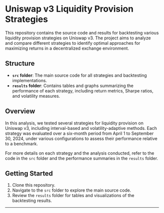 # Uniswap v3 Liquidity Provision Strategies

This repository contains the source code and results for backtesting various liquidity provision strategies on Uniswap v3. The project aims to analyze and compare different strategies to identify optimal approaches for maximizing returns in a decentralized exchange environment.

## Structure

- **`src` folder**: The main source code for all strategies and backtesting implementations.
- **`results` folder**: Contains tables and graphs summarizing the performance of each strategy, including return metrics, Sharpe ratios, and volatility measures.

## Overview

In this analysis, we tested several strategies for liquidity provision on Uniswap v3, including interval-based and volatility-adaptive methods. Each strategy was evaluated over a six-month period from April 1 to September 30, 2024, under various configurations to assess their performance relative to a benchmark.

For more details on each strategy and the analysis conducted, refer to the code in the `src` folder and the performance summaries in the `results` folder.

## Getting Started

1. Clone this repository.
2. Navigate to the `src` folder to explore the main source code.
3. Review the `results` folder for tables and visualizations of the backtesting results.

---

